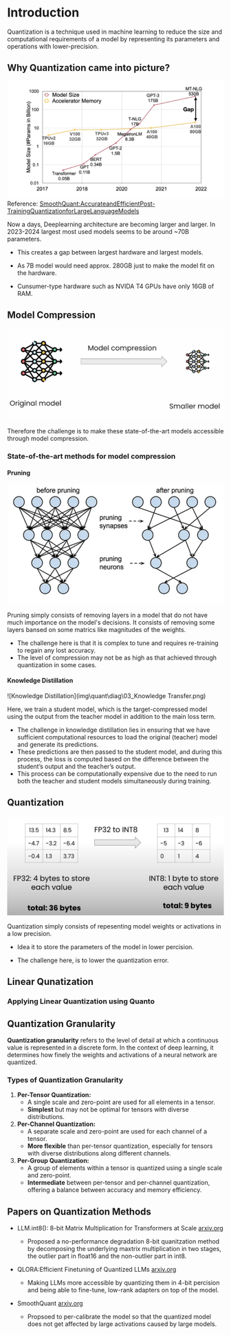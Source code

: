 # Introduction
Quantization is a technique used in machine learning to reduce the size and computational requirements of a model by representing its parameters and operations with lower-precision.

## Why Quantization came into picture?

![SoomthQuant](img\quant\diag\01_SmoothQuant.png)
Reference: [SmoothQuant:AccurateandEfficientPost-TrainingQuantizationforLargeLanguageModels](https://arxiv.org/pdf/2211.10438)

Now a days, Deeplearning architecture are becoming larger and larger. In 2023-2024 largest most used models seems to be around ~70B parameters.

- This creates a gap between largest hardware and largest models.

- As 7B model would need approx. 280GB just to make the model fit on the hardware.

- Cunsumer-type hardware such as NVIDA T4 GPUs have only 16GB of RAM.

## Model Compression
![Model Compression](img\quant\diag\00_Compression.jpg)

Therefore the challenge is to make these state-of-the-art models accessible through model compression.

### State-of-the-art methods for model compression
#### Pruning

![Pruning](img\quant\diag\02_Pruning.png)

Pruning simply consists of removing layers in a model that do not have much importance on the model's decisions. It consists of removing some layers bansed on some matrics like magnitudes of the weights.

- The challenge here is that it is complex to tune and requires re-training to regain any lost accuracy.
- The level of compression may not be as high as that achieved through quantization in some cases.

#### Knowledge Distillation

![Knowledge Distillation](img\quant\diag\03_Knowledge Transfer.png)

Here, we train a student model, which is the target-compressed model using the output from the teacher model in addition to the main loss term.

- The challenge in knowledge distillation lies in ensuring that we have sufficient computational resources to load the original (teacher) model and generate its predictions.
- These predictions are then passed to the student model, and during this process, the loss is computed based on the difference between the student’s output and the teacher’s output.
- This process can be computationally expensive due to the need to run both the teacher and student models simultaneously during training.

## Quantization
![qunat](img\quant\diag\04_Quantiaztion.png)

Quantization simply consists of repesenting model weights or activations in a low precision.

- Idea it to store the parameters of the model in lower percision.

- The challenge here, is to lower the quantization error.



## Linear Qunatization


### Applying Linear Quantization using Quanto




## Quantization Granularity

**Quantization granularity** refers to the level of detail at which a continuous value is represented in a discrete form. In the context of deep learning, it determines how finely the weights and activations of a neural network are quantized.

### Types of Quantization Granularity

1. **Per-Tensor Quantization:**
    - A single scale and zero-point are used for all elements in a tensor.
    - **Simplest** but may not be optimal for tensors with diverse distributions.
2. **Per-Channel Quantization:**
    - A separate scale and zero-point are used for each channel of a tensor.
    - **More flexible** than per-tensor quantization, especially for tensors with diverse distributions along different channels.
3. **Per-Group Quantization:**
    - A group of elements within a tensor is quantized using a single scale and zero-point.
    - **Intermediate** between per-tensor and per-channel quantization, offering a balance between accuracy and memory efficiency.


## Papers on Quantization Methods
- LLM.int8(): 8-bit Matrix Multiplication
 for Transformers at Scale [arxiv.org](https://arxiv.org/pdf/2208.07339)
    - Proposed a no-performance degradation 8-bit quanitzation method by decomposing the underlying maxtrix multiplication in two stages, the outlier part in float16 and the non-outlier part in int8.
- QLORA:Efficient Finetuning of Quantized LLMs [arxiv.org](https://arxiv.org/pdf/2305.14314)
    - Making LLMs more accessible by quantizing them in 4-bit percision and being able to fine-tune, low-rank adapters on top of the model.

- SmoothQuant [arxiv.org](https://arxiv.org/pdf/2211.10438)
    - Propsoed to per-calibrate the model so that the quantized model does not get affected by large activations caused by large models.


